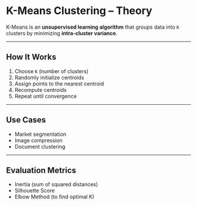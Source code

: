 #  K-Means Clustering – Theory

K-Means is an **unsupervised learning algorithm** that groups data into `K` clusters by minimizing **intra-cluster variance**.

---

##  How It Works

1. Choose `K` (number of clusters)
2. Randomly initialize centroids
3. Assign points to the nearest centroid
4. Recompute centroids
5. Repeat until convergence

---

##  Use Cases

- Market segmentation
- Image compression
- Document clustering

---

##  Evaluation Metrics

- Inertia (sum of squared distances)
- Silhouette Score
- Elbow Method (to find optimal K)
